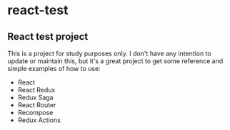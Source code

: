 # react-test
## React test project

This is a project for study purposes only. I don't have any intention to update or maintain this, but it's a great project to
get some reference and simple examples of how to use:

- React
- React Redux
- Redux Saga
- React Router
- Recompose
- Redux Actions
